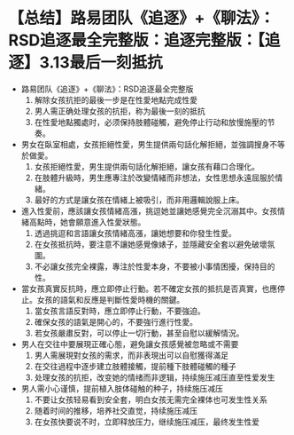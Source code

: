 # 【总结】路易团队《追逐》+《聊法》：RSD追逐最全完整版：追逐完整版：【追逐】3.13最后一刻抵抗

-   路易团队《追逐》+《聊法》：RSD追逐最全完整版
    1.  解除女孩抗拒的最後一步是在性愛地點完成性愛
    2.  男人需正确处理女孩的抗拒，称为最後一刻的抵抗
    3.  在性愛地點獨處时，必须保持肢體碰觸，避免停止行动和放慢施壓的节奏。
-   男女在臥室相處，女孩拒絕性愛，男生提供兩句話化解拒絕，並強調搜身不等於做愛。
    1.  女孩拒絕性愛，男生提供兩句話化解拒絕，讓女孩有藉口合理化。
    2.  在肢體升級時，男生應專注於改變情緒而非想法，女性思想永遠屈服於情緒。
    3.  最好的方式是讓女孩在情緒上被吸引，而非用邏輯說服上床。
-   進入性愛前，應該讓女孩情緒高漲，挑逗她並讓她感覺完全沉溺其中。女孩情緒高點時，她會願意進入性愛狀態。
    1.  透過挑逗和言語讓女孩情緒高漲，讓她想要和你發生性愛。
    2.  在女孩抵抗時，要注意不讓她感覺像婊子，並隱藏安全套以避免破壞氛圍。
    3.  不必讓女孩完全裸露，專注於性愛本身，不要被小事情困擾，保持目的性。
-   當女孩真實反抗時，應立即停止行動。若不確定女孩的抵抗是否真實，也應停止。女孩的語氣和反應是判斷性愛時機的關鍵。
    1.  當女孩言語反對時，應立即停止行動，不要強迫。
    2.  確保女孩的語氣是開心的，不要強行進行性愛。
    3.  若女孩嚴肅反對，可以停止一切行動，甚至自慰以緩解情況。
-   男人在交往中要展現正確心態，避免讓女孩感覺被忽略或不需要
    1.  男人需展現對女孩的需求，而非表現出可以自慰獲得滿足
    2.  在交往過程中逐步建立肢體接觸，提前種下肢體碰觸的種子
    3.  处理女孩的抗拒，改变她的情绪而非逻辑，持续施压减压直至性爱发生
-   男人需小心谨慎，提前植入肢体碰触的种子，持续施压减压
    1.  不要让女孩轻易看到安全套，明白女孩无需完全裸体也可发生性关系
    2.  随着时间的推移，培养社交直觉，持续施压减压
    3.  在女孩快要说不时，立即释放压力，继续施压减压，最终发生性爱